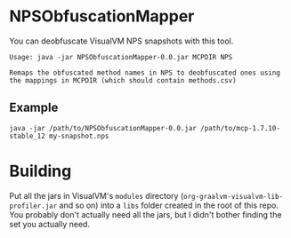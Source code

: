 # NPSObfuscationMapper

You can deobfuscate VisualVM NPS snapshots with this tool.

```
Usage: java -jar NPSObfuscationMapper-0.0.jar MCPDIR NPS

Remaps the obfuscated method names in NPS to deobfuscated ones using the mappings in MCPDIR (which should contain methods.csv)
```
## Example
```
java -jar /path/to/NPSObfuscationMapper-0.0.jar /path/to/mcp-1.7.10-stable_12 my-snapshot.nps
```

# Building
Put all the jars in VisualVM's `modules` directory (`org-graalvm-visualvm-lib-profiler.jar` and so on) into a `libs` folder created in the root of this repo. You probably don't actually need all the jars, but I didn't bother finding the set you actually need.
